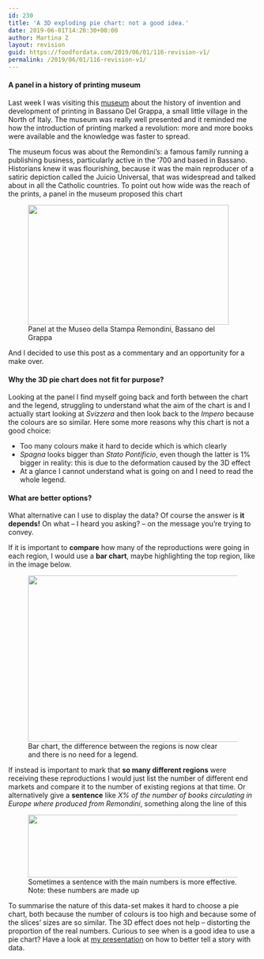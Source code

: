 ```yaml
---
id: 230
title: 'A 3D exploding pie chart: not a good idea.'
date: 2019-06-01T14:20:30+00:00
author: Martina Z
layout: revision
guid: https://foodfordata.com/2019/06/01/116-revision-v1/
permalink: /2019/06/01/116-revision-v1/
---
```

#### A panel in a history of printing museum

Last week I was visiting this <a rel="noreferrer noopener" aria-label=" (opens in a new tab)" href="http://www.museibassano.it/collezione/museo-della-stampa-remondini" target="_blank">museum</a> about the history of invention and development of printing in Bassano Del Grappa, a small little village in the North of Italy. The museum was really well presented and it reminded me how the introduction of printing marked a revolution: more and more books were available and the knowledge was faster to spread.

The museum focus was about the Remondini&#8217;s: a famous family running a publishing business, particularly active in the &#8216;700 and based in Bassano. Historians knew it was flourishing, because it was the main reproducer of a satiric depiction called the Juicio Universal, that was widespread and talked about in all the Catholic countries. To point out how wide was the reach of the prints, a panel in the museum proposed this chart 

<div class="wp-block-image">
  <figure class="aligncenter is-resized"><img src="http://foodfordata.com/wp-content/uploads/2019/05/IMG_20190505_170747856-e1559126539151-1024x612.jpg" alt="" class="wp-image-211" width="406" height="242" srcset="http://foodfordata.com/wp-content/uploads/2019/05/IMG_20190505_170747856-e1559126539151-1024x612.jpg 1024w, http://foodfordata.com/wp-content/uploads/2019/05/IMG_20190505_170747856-e1559126539151-300x179.jpg 300w, http://foodfordata.com/wp-content/uploads/2019/05/IMG_20190505_170747856-e1559126539151-768x459.jpg 768w" sizes="(max-width: 406px) 100vw, 406px" /><figcaption>Panel at the Museo della Stampa Remondini, Bassano del Grappa</figcaption></figure>
</div>

And I decided to use this post as a commentary and an opportunity for a make over.

#### Why the 3D pie chart does not fit for purpose?

Looking at the panel I find myself going back and forth between the chart and the legend, struggling to understand what the aim of the chart is and I actually start looking at _Svizzera_ and then look back to the _Impero_ because the colours are so similar. Here some more reasons why this chart is not a good choice:

  * Too many colours make it hard to decide which is which clearly
  * _Spagna_ looks bigger than _Stato Pontificio_, even though the latter is 1% bigger in reality: this is due to the deformation caused by the 3D effect
  * At a glance I cannot understand what is going on and I need to read the whole legend.

#### What are better options?

What alternative can I use to display the data? Of course the answer is **it depends!** On what &#8211; I heard you asking? &#8211; on the message you&#8217;re trying to convey. 

If it is important to **compare** how many of the reproductions were going in each region, I would use a **bar chart**, maybe highlighting the top region, like in the image below.

<div class="wp-block-image">
  <figure class="aligncenter is-resized"><img src="http://foodfordata.com/wp-content/uploads/2019/05/Distribution-of-prints_-the-end-markets-for-the-Remondini-Juicio-Universal.png" alt="" class="wp-image-215" width="570" height="336" srcset="http://foodfordata.com/wp-content/uploads/2019/05/Distribution-of-prints_-the-end-markets-for-the-Remondini-Juicio-Universal.png 629w, http://foodfordata.com/wp-content/uploads/2019/05/Distribution-of-prints_-the-end-markets-for-the-Remondini-Juicio-Universal-300x177.png 300w" sizes="(max-width: 570px) 100vw, 570px" /><figcaption>Bar chart, the difference between the regions is now clear<br />and there is no need for a legend.</figcaption></figure>
</div>

If instead is important to mark that **so many different regions** were receiving these reproductions I would just list the number of different end markets and compare it to the number of existing regions at that time. Or alternatively give a **sentence** like _X% of the number of books circulating in Europe where produced from Remondini_, something along the line of this

<div class="wp-block-image">
  <figure class="aligncenter is-resized"><img src="http://foodfordata.com/wp-content/uploads/2019/05/Screen-Shot-2019-05-30-at-10.12.12.png" alt="" class="wp-image-219" width="498" height="127" srcset="http://foodfordata.com/wp-content/uploads/2019/05/Screen-Shot-2019-05-30-at-10.12.12.png 640w, http://foodfordata.com/wp-content/uploads/2019/05/Screen-Shot-2019-05-30-at-10.12.12-300x77.png 300w" sizes="(max-width: 498px) 100vw, 498px" /><figcaption>Sometimes a sentence with the main numbers is more effective. Note: these numbers are made up</figcaption></figure>
</div>

To summarise the nature of this data-set makes it hard to choose a pie chart, both because the number of colours is too high and because some of the slices&#8217; sizes are so similar. The 3D effect does not help &#8211; distorting the proportion of the real numbers. Curious to see when is a good idea to use a pie chart? Have a look at <a rel="noreferrer noopener" aria-label="my presentation (opens in a new tab)" href="https://foodfordata.com/2019/02/10/how-to-tell-a-story-with-data/" target="_blank">my presentation</a> on how to better tell a story with data.